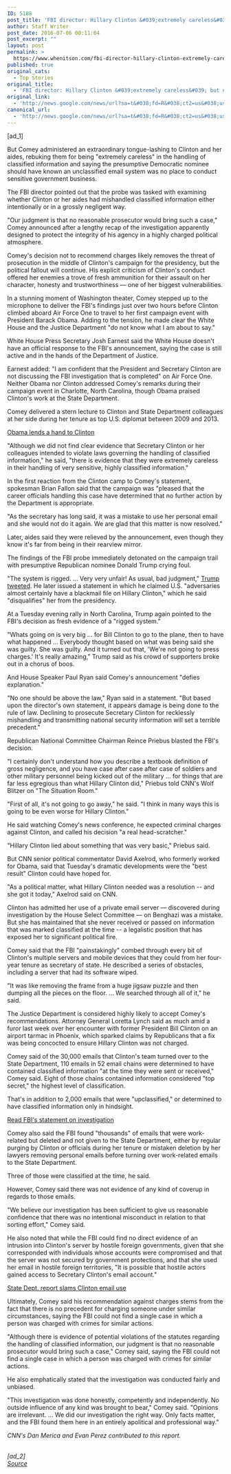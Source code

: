 ```yaml
---
ID: 5188
post_title: 'FBI director: Hillary Clinton &#039;extremely careless&#039; but no charges recommended &#8211; CNN'
author: Staff Writer
post_date: 2016-07-06 00:11:04
post_excerpt: ""
layout: post
permalink: >
  https://www.whenitson.com/fbi-director-hillary-clinton-extremely-careless-but-no-charges-recommended-cnn/
published: true
original_cats:
  - Top Stories
original_title:
  - 'FBI director: Hillary Clinton &#039;extremely careless&#039; but no charges recommended - CNN'
original_link:
  - 'http://news.google.com/news/url?sa=t&#038;fd=R&#038;ct2=us&#038;usg=AFQjCNFPRnmqTyawzngr-RfEzBd9c0OLKA&#038;clid=c3a7d30bb8a4878e06b80cf16b898331&#038;cid=52779149960186&#038;ei=TUx8V-DxI9OLhQGcuoHwBw&#038;url=http://www.cnn.com/2016/07/05/politics/fbi-director-doesnt-recommend-charges-against-hillary-clinton/'
canonical_url:
  - 'http://news.google.com/news/url?sa=t&#038;fd=R&#038;ct2=us&#038;usg=AFQjCNFPRnmqTyawzngr-RfEzBd9c0OLKA&#038;clid=c3a7d30bb8a4878e06b80cf16b898331&#038;cid=52779149960186&#038;ei=TUx8V-DxI9OLhQGcuoHwBw&#038;url=http://www.cnn.com/2016/07/05/politics/fbi-director-doesnt-recommend-charges-against-hillary-clinton/'
---
```

 [ad_1]
<br><p>But Comey administered an extraordinary tongue-lashing to Clinton and her aides, rebuking them for being "extremely careless" in the handling of classified information and saying the presumptive Democratic nominee should have known an unclassified email system was no place to conduct sensitive government business.</p><p>The FBI director pointed out that the probe was tasked with examining whether Clinton or her aides had mishandled classified information either intentionally or in a grossly negligent way.</p><p>"Our judgment is that no reasonable prosecutor would bring such a case," Comey announced after a lengthy recap of the investigation apparently designed to protect the integrity of his agency in a highly charged political atmosphere.</p><p>Comey's decision not to recommend charges likely removes the threat of prosecution in the middle of Clinton's campaign for the presidency, but the political fallout will continue. His explicit criticism of Clinton's conduct offered her enemies a trove of fresh ammunition for their assault on her character, honesty and trustworthiness — one of her biggest vulnerabilities.</p><div readability="209.65151674189"><p>In a stunning moment of Washington theater, Comey stepped up to the microphone to deliver the FBI's findings just over two hours before Clinton climbed aboard Air Force One to travel to her first campaign event with President Barack Obama. Adding to the tension, he made clear the White House and the Justice Department "do not know what I am about to say."</p><p>White House Press Secretary Josh Earnest said the White House doesn't have an official response to the FBI's announcement, saying the case is still active and in the hands of the Department of Justice.</p><p>Earnest added: "I am confident that the President and Secretary Clinton are not discussing the FBI investigation that is completed" on Air Force One. Neither Obama nor Clinton addressed Comey's remarks during their campaign event in Charlotte, North Carolina, though Obama praised Clinton's work at the State Department.</p><p>Comey delivered a stern lecture to Clinton and State Department colleagues at her side during her tenure as top U.S. diplomat between 2009 and 2013.</p><div class="zn-body__paragraph"><a href="http://www.cnn.com/2016/07/05/politics/obama-clinton-campaign-charlotte/index.html">Obama lends a hand to Clinton</a></div><p>"Although we did not find clear evidence that Secretary Clinton or her colleagues intended to violate laws governing the handling of classified information," he said, "there is evidence that they were extremely careless in their handling of very sensitive, highly classified information."</p><p>In the first reaction from the Clinton camp to Comey's statement, spokesman Brian Fallon said that the campaign was "pleased that the career officials handling this case have determined that no further action by the Department is appropriate.</p><p>"As the secretary has long said, it was a mistake to use her personal email and she would not do it again. We are glad that this matter is now resolved."</p><p>Later, aides said they were relieved by the announcement, even though they know it's far from being in their rearview mirror. </p><p>The findings of the FBI probe immediately detonated on the campaign trail with presumptive Republican nominee Donald Trump crying foul.</p><div class="zn-body__paragraph" readability="36.128787878788">"The system is rigged. ... Very very unfair! As usual, bad judgment," <a href="https://twitter.com/realDonaldTrump/status/750352884106223616" target="_blank">Trump tweeted</a>. He later issued a statement in which he claimed U.S. "adversaries almost certainly have a blackmail file on Hillary Clinton," which he said "disqualifies" her from the presidency.</div><p>At a Tuesday evening rally in North Carolina, Trump again pointed to the FBI's decision as fresh evidence of a "rigged system."</p><p>"Whats going on is very big ... for Bill Clinton to go to the plane, then to have what happened ... Everybody thought based on what was being said she was guilty. She was guilty. And it turned out that, 'We're not going to press charges.' It's really amazing," Trump said as his crowd of supporters broke out in a chorus of boos.</p><p>And House Speaker Paul Ryan said Comey's announcement "defies explanation."</p><p>"No one should be above the law," Ryan said in a statement. "But based upon the director's own statement, it appears damage is being done to the rule of law. Declining to prosecute Secretary Clinton for recklessly mishandling and transmitting national security information will set a terrible precedent."</p><p>Republican National Committee Chairman Reince Priebus blasted the FBI's decision. </p><p>"I certainly don't understand how you describe a textbook definition of gross negligence, and you have case after case after case of soldiers and other military personnel being kicked out of the military ... for things that are far less egregious than what Hillary Clinton did," Priebus told CNN's Wolf Blitzer on "The Situation Room."</p><p>"First of all, it's not going to go away," he said. "I think in many ways this is going to be even worse for Hillary Clinton." </p><p>He said watching Comey's news conference, he expected criminal charges against Clinton, and called his decision "a real head-scratcher." </p><p>"Hillary Clinton lied about something that was very basic," Priebus said. </p><p>But CNN senior political commentator David Axelrod, who formerly worked for Obama, said that Tuesday's dramatic developments were the "best result" Clinton could have hoped for.</p><p>"As a political matter, what Hillary Clinton needed was a resolution -- and she got it today," Axelrod said on CNN.</p><p>Clinton has admitted her use of a private email server — discovered during investigation by the House Select Committee — on Benghazi was a mistake. But she has maintained that she never received or passed on information that was marked classified at the time -- a legalistic position that has exposed her to significant political fire.</p><p>Comey said that the FBI "painstakingly" combed through every bit of Clinton's multiple servers and mobile devices that they could from her four-year tenure as secretary of state. He described a series of obstacles, including a server that had its software wiped. </p><p>"It was like removing the frame from a huge jigsaw puzzle and then dumping all the pieces on the floor. ... We searched through all of it," he said. </p><p>The Justice Department is considered highly likely to accept Comey's recommendations. Attorney General Loretta Lynch said as much amid a furor last week over her encounter with former President Bill Clinton on an airport tarmac in Phoenix, which sparked claims by Republicans that a fix was being concocted to ensure Hillary Clinton was not charged.</p><p>Comey said of the 30,000 emails that Clinton's team turned over to the State Department, 110 emails in 52 email chains were determined to have contained classified information "at the time they were sent or received," Comey said. Eight of those chains contained information considered "top secret," the highest level of classification. </p><p>That's in addition to 2,000 emails that were "upclassified," or determined to have classified information only in hindsight.</p><div class="zn-body__paragraph"><a href="http://www.cnn.com/2016/07/05/politics/fbi-statement-email-server-hillary-clinton-james-comey/index.html">Read FBI's statement on investigation</a></div><p>Comey also said the FBI found "thousands" of emails that were work-related but deleted and not given to the State Department, either by regular purging by Clinton or officials during her tenure or mistaken deletion by her lawyers removing personal emails before turning over work-related emails to the State Department. </p><p>Three of those were classified at the time, he said. </p><p>However, Comey said there was not evidence of any kind of coverup in regards to those emails. </p><p>"We believe our investigation has been sufficient to give us reasonable confidence that there was no intentional misconduct in relation to that sorting effort," Comey said.</p><p>He also noted that while the FBI could find no direct evidence of an intrusion into Clinton's server by hostile foreign governments, given that she corresponded with individuals whose accounts were compromised and that the server was not secured by government protections, and that she used her email in hostile foreign territories, "It is possible that hostile actors gained access to Secretary Clinton's email account."</p><div class="zn-body__paragraph"><a href="http://www.cnn.com/2016/05/25/politics/state-department-report-faults-clinton-over-email-use/index.html">State Dept. report slams Clinton email use</a></div><p>Ultimately, Comey said his recommendation against charges stems from the fact that there is no precedent for charging someone under similar circumstances, saying the FBI could not find a single case in which a person was charged with crimes for similar actions. </p><p>"Although there is evidence of potential violations of the statutes regarding the handling of classified information, our judgment is that no reasonable prosecutor would bring such a case," Comey said, saying the FBI could not find a single case in which a person was charged with crimes for similar actions. </p><p>He also emphatically stated that the investigation was conducted fairly and unbiased.</p><p>"This investigation was done honestly, competently and independently. No outside influence of any kind was brought to bear," Comey said. "Opinions are irrelevant. ... We did our investigation the right way. Only facts matter, and the FBI found them here in an entirely apolitical and professional way."</p></div><p><em>CNN's <em/>Dan Merica and Evan Perez contributed to this report.</em></p>
<br>[ad_2]
<br><a href="http://news.google.com/news/url?sa=t&#038;fd=R&#038;ct2=us&#038;usg=AFQjCNFPRnmqTyawzngr-RfEzBd9c0OLKA&#038;clid=c3a7d30bb8a4878e06b80cf16b898331&#038;cid=52779149960186&#038;ei=TUx8V-DxI9OLhQGcuoHwBw&#038;url=http://www.cnn.com/2016/07/05/politics/fbi-director-doesnt-recommend-charges-against-hillary-clinton/">Source </a>